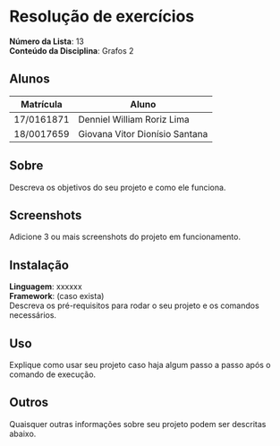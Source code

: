 # Resolução de exercícios

**Número da Lista**: 13<br>
**Conteúdo da Disciplina**: Grafos 2<br>

## Alunos
|Matrícula | Aluno |
| -- | -- |
| 17/0161871  |  Denniel William Roriz Lima |
| 18/0017659  |  Giovana Vitor Dionísio Santana |

## Sobre 
Descreva os objetivos do seu projeto e como ele funciona. 

## Screenshots
Adicione 3 ou mais screenshots do projeto em funcionamento.

## Instalação 
**Linguagem**: xxxxxx<br>
**Framework**: (caso exista)<br>
Descreva os pré-requisitos para rodar o seu projeto e os comandos necessários.

## Uso 
Explique como usar seu projeto caso haja algum passo a passo após o comando de execução.

## Outros 
Quaisquer outras informações sobre seu projeto podem ser descritas abaixo.




